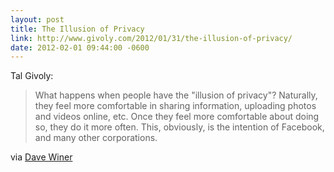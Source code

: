 ```yaml
---
layout: post
title: The Illusion of Privacy
link: http://www.givoly.com/2012/01/31/the-illusion-of-privacy/
date: 2012-02-01 09:44:00 -0600
---
```


Tal Givoly:
> What happens when people have the "illusion of privacy"? Naturally,
> they feel more comfortable in sharing information, uploading photos
> and videos online, etc. Once they feel more comfortable about doing
> so, they do it more often. This, obviously, is the intention of
> Facebook, and many other corporations.

via [Dave Winer][1]

[1]: http://static.scripting.com/myReallySimple/linkblog.html#p6788
